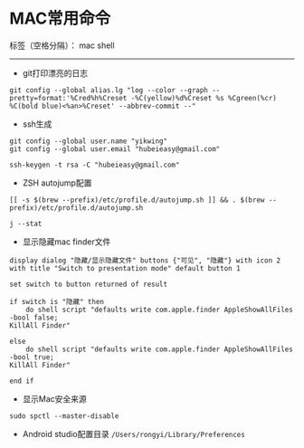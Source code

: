 ﻿# MAC常用命令

标签（空格分隔）： mac shell

---
- git打印漂亮的日志
```
git config --global alias.lg "log --color --graph --pretty=format:'%Cred%h%Creset -%C(yellow)%d%Creset %s %Cgreen(%cr) %C(bold blue)<%an>%Creset' --abbrev-commit --"
```
- ssh生成
```
git config --global user.name "yikwing"
git config --global user.email "hubeieasy@gmail.com"

ssh-keygen -t rsa -C "hubeieasy@gmail.com"
```
- ZSH autojump配置
```
[[ -s $(brew --prefix)/etc/profile.d/autojump.sh ]] && . $(brew --prefix)/etc/profile.d/autojump.sh

j --stat
```
- 显示隐藏mac finder文件
```
display dialog "隐藏/显示隐藏文件" buttons {"可见", "隐藏"} with icon 2 with title "Switch to presentation mode" default button 1

set switch to button returned of result

if switch is "隐藏" then
	do shell script "defaults write com.apple.finder AppleShowAllFiles -bool false;
KillAll Finder"

else
	do shell script "defaults write com.apple.finder AppleShowAllFiles -bool true;
KillAll Finder"

end if
```
- 显示Mac安全来源
```
sudo spctl --master-disable
```
- Android studio配置目录
`/Users/rongyi/Library/Preferences`





